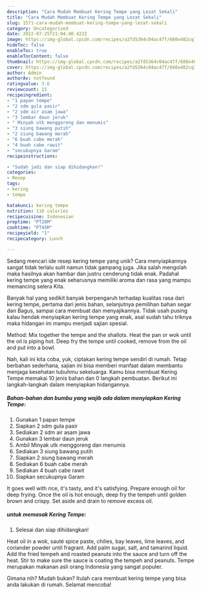 ```yaml
---
description: "Cara Mudah Membuat Kering Tempe yang Lezat Sekali"
title: "Cara Mudah Membuat Kering Tempe yang Lezat Sekali"
slug: 1571-cara-mudah-membuat-kering-tempe-yang-lezat-sekali
category: Uncategorized
date: 2022-07-25T21:04:40.422Z
image: https://img-global.cpcdn.com/recipes/a2fd5364c04ac47f/680x482cq70/kering-tempe-foto-resep-utama.jpg
hideToc: false
enableToc: true
enableTocContent: false
thumbnail: https://img-global.cpcdn.com/recipes/a2fd5364c04ac47f/680x482cq70/kering-tempe-foto-resep-utama.jpg
cover: https://img-global.cpcdn.com/recipes/a2fd5364c04ac47f/680x482cq70/kering-tempe-foto-resep-utama.jpg
author: Admin
authorAv: notfound
ratingvalue: 3.6
reviewcount: 15
recipeingredient:
- "1 papan tempe"
- "2 sdm gula pasir"
- "2 sdm air asam jawa"
- "3 lembar daun jeruk"
- " Minyak utk menggoreng dan menumis"
- "3 siung bawang putih"
- "2 siung bawang merah"
- "6 buah cabe merah"
- "4 buah cabe rawit"
- "secukupnya Garam"
recipeinstructions:

- "Sudah jadi dan siap dihidangkan!"
categories:
- Resep
tags:
- kering
- tempe

katakunci: kering tempe 
nutrition: 116 calories
recipecuisine: Indonesian
preptime: "PT28M"
cooktime: "PT45M"
recipeyield: "1"
recipecategory: Lunch

---
```





Sedang mencari ide resep kering tempe yang unik? Cara menyiapkannya sangat tidak terlalu sulit namun tidak gampang juga. Jika salah mengolah maka hasilnya akan hambar dan justru cenderung tidak enak. Padahal kering tempe yang enak seharusnya memiliki aroma dan rasa yang mampu memancing selera Kita.





Banyak hal yang sedikit banyak berpengaruh terhadap kualitas rasa dari kering tempe, pertama dari jenis bahan, selanjutnya pemilihan bahan segar dan Bagus, sampai cara membuat dan menyajikannya. Tidak usah pusing kalau hendak menyiapkan kering tempe yang enak,      asal sudah tahu triknya maka hidangan ini mampu menjadi sajian spesial.














Method: Mix together the tempe and the shallots. Heat the pan or wok until the oil is piping hot. Deep fry the tempe until cooked, remove from the oil and put into a bowl.






Nah, kali ini kita coba, yuk, ciptakan kering tempe sendiri di rumah. Tetap berbahan sederhana, sajian ini bisa memberi manfaat dalam membantu menjaga kesehatan tubuhmu sekeluarga. Kamu bisa membuat Kering Tempe memakai 10 jenis bahan dan 0 langkah pembuatan. Berikut ini langkah-langkah dalam menyiapkan hidangannya.

<!--inarticleads1-->

##### Bahan-bahan dan bumbu yang wajib ada dalam menyiapkan Kering Tempe:

1. Gunakan 1 papan tempe
1. Siapkan 2 sdm gula pasir
1. Sediakan 2 sdm air asam jawa
1. Gunakan 3 lembar daun jeruk
1. Ambil  Minyak utk menggoreng dan menumis
1. Sediakan 3 siung bawang putih
1. Siapkan 2 siung bawang merah
1. Sediakan 6 buah cabe merah
1. Sediakan 4 buah cabe rawit
1. Siapkan secukupnya Garam


It goes well with rice, it&#39;s tasty, and it&#39;s satisfying. Prepare enough oil for deep frying. Once the oil is hot enough, deep fry the tempeh until golden brown and crispy. Set aside and drain to remove excess oil. 

<!--inarticleads2-->

#####  untuk memasak Kering Tempe:


1. Selesai dan siap dihidangkan!

Heat oil in a wok, sauté spice paste, chilies, bay leaves, lime leaves, and coriander powder until fragrant. Add palm sugar, salt, and tamarind liquid. Add the fried tempeh and roasted peanuts into the sauce and turn off the heat. Stir to make sure the sauce is coating the tempeh and peanuts. Tempe merupakan makanan asli orang Indonesia yang sangat populer. 

Gimana nih? Mudah bukan? Itulah cara membuat kering tempe yang bisa anda lakukan di rumah. Selamat mencoba!
